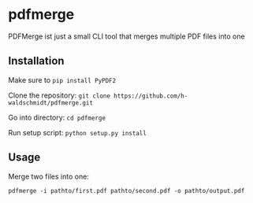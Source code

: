 # pdfmerge

PDFMerge ist just a small CLI tool that merges multiple PDF files into one

## Installation

Make sure to `pip install PyPDF2`

Clone the repository: `git clone https://github.com/h-waldschmidt/pdfmerge.git`

Go into directory: `cd pdfmerge`

Run setup script: `python setup.py install`

## Usage

Merge two files into one:

`pdfmerge -i pathto/first.pdf pathto/second.pdf -o pathto/output.pdf`
